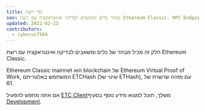 ```yaml
---
title: כלי רשת
seo: מבחר כלים ומשאבים לבדיקה ואינטראקציה עם רשת Ethereum Classic. RPC Endpoints, Blockchain Explorers וצגי רשת.
updated: 2022-02-22
contributors:
  - cyberus7569
---
```


חלק זה מכיל מבחר של כלים ומשאבים לבדיקה ואינטראקציה עם רשת Ethereum Classic.

Ethereum Classic mainnet הוא blockchain של Ethereum Virtual Proof of Work, המשתמש באלגוריתם ETCHash (שינוי של ETHash), עם מזהה שרשרת של 61.

אם אתה מחפש להפעיל [ETC Client](/development/clients)משלך, תוכל למצוא מידע נוסף בסעיף [Development](/development).
